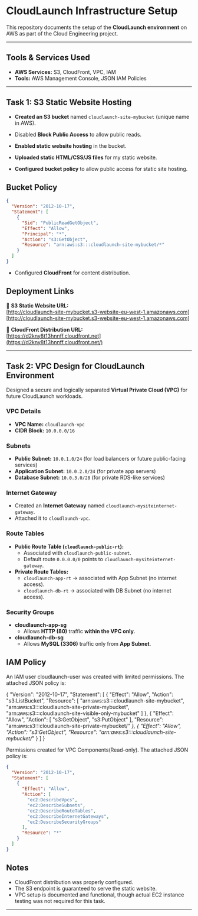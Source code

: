 # CloudLaunch Infrastructure Setup

This repository documents the setup of the **CloudLaunch environment** on
AWS as part of the Cloud Engineering project.

---

## Tools & Services Used

- **AWS Services:** S3, CloudFront, VPC, IAM
- **Tools:** AWS Management Console, JSON IAM Policies

---

## Task 1: S3 Static Website Hosting

- **Created an S3 bucket** named `cloudlaunch-site-mybucket` (unique name in
  AWS).
- Disabled **Block Public Access** to allow public reads.

- **Enabled static website hosting** in the bucket.
- **Uploaded static HTML/CSS/JS files** for my static website.
- **Configured bucket policy** to allow public access for static site
  hosting.

## Bucket Policy

```json
{
  "Version": "2012-10-17",
  "Statement": [
    {
      "Sid": "PublicReadGetObject",
      "Effect": "Allow",
      "Principal": "*",
      "Action": "s3:GetObject",
      "Resource": "arn:aws:s3:::cloudlaunch-site-mybucket/*"
    }
  ]
}
```

- Configured **CloudFront** for content distribution.

## Deployment Links

🔗 **S3 Static Website URL:**  
[http://cloudlaunch-site-mybucket.s3-website-eu-west-1.amazonaws.com][http://cloudlaunch-site-mybucket.s3-website-eu-west-1.amazonaws.com]

🔗 **CloudFront Distribution URL:**  
[https://d2kny8t13hnnff.cloudfront.net](https://d2kny8t13hnnff.cloudfront.net/)

---

## Task 2: VPC Design for CloudLaunch Environment

Designed a secure and logically separated **Virtual Private Cloud (VPC)**
for future CloudLaunch workloads.

### VPC Details

- **VPC Name:** `cloudlaunch-vpc`
- **CIDR Block:** `10.0.0.0/16`

### Subnets

- **Public Subnet:** `10.0.1.0/24` (for load balancers or future
  public-facing services)
- **Application Subnet:** `10.0.2.0/24` (for private app servers)
- **Database Subnet:** `10.0.3.0/28` (for private RDS-like services)

### Internet Gateway

- Created an **Internet Gateway** named `cloudlaunch-mysiteinternet-gateway`.
- Attached it to `cloudlaunch-vpc`.

### Route Tables

- **Public Route Table (`cloudlaunch-public-rt`):**
  - Associated with `cloudlaunch-public-subnet`.
  - Default route `0.0.0.0/0` points to `cloudlaunch-mysiteinternet-gateway`.
- **Private Route Tables:**
  - `cloudlaunch-app-rt` → associated with App Subnet (no internet
    access).
  - `cloudlaunch-db-rt` → associated with DB Subnet (no internet access).

### Security Groups

- **cloudlaunch-app-sg**
  - Allows **HTTP (80)** traffic **within the VPC only**.
- **cloudlaunch-db-sg**
  - Allows **MySQL (3306)** traffic only from **App Subnet**.

## IAM Policy

An IAM user cloudlaunch-user was created with limited permissions. The attached JSON policy is:

{
    "Version": "2012-10-17",
    "Statement": [
        {
            "Effect": "Allow",
            "Action": "s3:ListBucket",
            "Resource": [
                "arn:aws:s3:::cloudlaunch-site-mybucket",
                "arn:aws:s3:::cloudlaunch-site-private-mybucket",
                "arn:aws:s3:::cloudlaunch-site-visible-only-mybucket"
            ]
        },
        {
            "Effect": "Allow",
            "Action": [
                "s3:GetObject",
                "s3:PutObject"
            ],
            "Resource": "arn:aws:s3:::cloudlaunch-site-private-mybucket/*"
        },
        {
            "Effect": "Allow",
            "Action": "s3:GetObject",
            "Resource": "arn:aws:s3:::cloudlaunch-site-mybucket/*"
        }
    ]
}

Permissions created for VPC Components(Read-only).
The attached JSON policy is:

```json
{
  "Version": "2012-10-17",
  "Statement": [
    {
      "Effect": "Allow",
      "Action": [
        "ec2:DescribeVpcs",
        "ec2:DescribeSubnets",
        "ec2:DescribeRouteTables",
        "ec2:DescribeInternetGateways",
        "ec2:DescribeSecurityGroups"
      ],
      "Resource": "*"
    }
  ]
}
```

## Notes

- CloudFront distribution was properly configured.
- The S3 endpoint is guaranteed to serve the static website.
- VPC setup is documented and functional, though actual EC2 instance testing was not required for this task.

---
